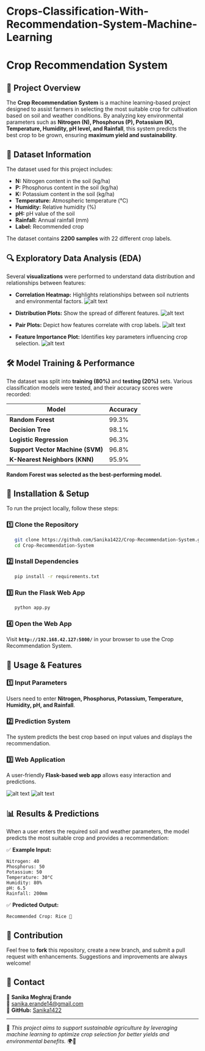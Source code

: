 # Crops-Classification-With-Recommendation-System-Machine-Learning
# Crop Recommendation System

## 📌 Project Overview
The **Crop Recommendation System** is a machine learning-based project designed to assist farmers in selecting the most suitable crop for cultivation based on soil and weather conditions. By analyzing key environmental parameters such as **Nitrogen (N), Phosphorus (P), Potassium (K), Temperature, Humidity, pH level, and Rainfall**, this system predicts the best crop to be grown, ensuring **maximum yield and sustainability**.

## 📂 Dataset Information
The dataset used for this project includes:
- **N:** Nitrogen content in the soil (kg/ha)
- **P:** Phosphorus content in the soil (kg/ha)
- **K:** Potassium content in the soil (kg/ha)
- **Temperature:** Atmospheric temperature (°C)
- **Humidity:** Relative humidity (%)
- **pH:** pH value of the soil
- **Rainfall:** Annual rainfall (mm)
- **Label:** Recommended crop

The dataset contains **2200 samples** with 22 different crop labels.

## 🔍 Exploratory Data Analysis (EDA)
Several **visualizations** were performed to understand data distribution and relationships between features:
- **Correlation Heatmap:** Highlights relationships between soil nutrients and environmental factors.
![alt text](heatmap-1.png)

- **Distribution Plots:** Show the spread of different features.
![alt text](<Distribution Plots for Each Numeric Feature(histplot)-1.png>)

- **Pair Plots:** Depict how features correlate with crop labels.
![alt text](<Pair Plots (Using scatterplot to show feature relationships)-1.png>)

- **Feature Importance Plot:** Identifies key parameters influencing crop selection.
![alt text](barplot-1.png)


## 🛠️ Model Training & Performance
The dataset was split into **training (80%)** and **testing (20%)** sets. Various classification models were tested, and their accuracy scores were recorded:

| Model | Accuracy |
|--------|---------|
| **Random Forest** | 99.3% |
| **Decision Tree** | 98.1% |
| **Logistic Regression** | 96.3% |
| **Support Vector Machine (SVM)** | 96.8% |
| **K-Nearest Neighbors (KNN)** | 95.9% |

**Random Forest was selected as the best-performing model.**

## 🚀 Installation & Setup
To run the project locally, follow these steps:

### 1️⃣ Clone the Repository
```bash
   git clone https://github.com/Sanika1422/Crop-Recommendation-System.git
   cd Crop-Recommendation-System
```

### 2️⃣ Install Dependencies
```bash
   pip install -r requirements.txt
```

### 3️⃣ Run the Flask Web App
```bash
   python app.py
```

### 4️⃣ Open the Web App
Visit **`http://192.168.42.127:5000/`** in your browser to use the Crop Recommendation System.

## 🌱 Usage & Features
### **1️⃣ Input Parameters**
Users need to enter **Nitrogen, Phosphorus, Potassium, Temperature, Humidity, pH, and Rainfall**.

### **2️⃣ Prediction System**
The system predicts the best crop based on input values and displays the recommendation.

### **3️⃣ Web Application**
A user-friendly **Flask-based web app** allows easy interaction and predictions.

![alt text](<web app.png>)
 ![alt text](result.png)

## 📊 Results & Predictions
When a user enters the required soil and weather parameters, the model predicts the most suitable crop and provides a recommendation:

✅ **Example Input:**
```
Nitrogen: 40
Phosphorus: 50
Potassium: 50
Temperature: 30°C
Humidity: 80%
pH: 6.5
Rainfall: 200mm
```
✅ **Predicted Output:**
```
Recommended Crop: Rice 🌾
```

## 🤝 Contribution
Feel free to **fork** this repository, create a new branch, and submit a pull request with enhancements. Suggestions and improvements are always welcome!

## 📩 Contact
📌 **Sanika Meghraj Erande**  
📧 [sanika.erande14@gmail.com](mailto:sanika.erande14@gmail.com)  
🔗 **GitHub:** [Sanika1422](https://github.com/Sanika1422)

---
📌 *This project aims to support sustainable agriculture by leveraging machine learning to optimize crop selection for better yields and environmental benefits.* 🌍🌾


